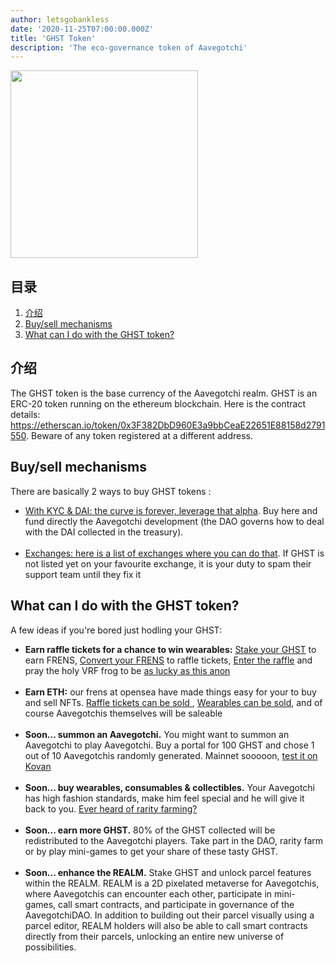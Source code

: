 ```yaml
---
author: letsgobankless
date: '2020-11-25T07:00:00.000Z'
title: 'GHST Token'
description: 'The eco-governance token of Aavegotchi'
---
```


<img src="/ghst/ghst.gif" width="300" height="300" />

## 目录
1. <a href=#introduction>介绍</a>
2. <a href=#buy-sell-mechanisms>Buy/sell mechanisms</a>
3. <a href=#what-can-i-do-with-the-ghst-token>What can I do with the GHST token?</a>


## 介绍

The GHST token is the base currency of the Aavegotchi realm. GHST is an ERC-20 token running on the ethereum blockchain. Here is the contract details: <a href="https://etherscan.io/token/0x3F382DbD960E3a9bbCeaE22651E88158d2791550">https://etherscan.io/token/0x3F382DbD960E3a9bbCeaE22651E88158d2791550</a>. Beware of any token registered at a different address.




## Buy/sell mechanisms
There are basically 2 ways to buy GHST tokens :
<ul>
  <li><a href="https://aavegotchi.com/curve">With KYC & DAI: the curve is forever, leverage that alpha</a>. Buy here and fund directly the Aavegotchi development (the DAO governs how to deal with the DAI collected in the treasury). </li>
<br>
  <li><a href="https://www.coingecko.com/en/coins/aavegotchi#markets">Exchanges: here is a list of exchanges where you can do that</a>. If GHST is not listed yet on your favourite exchange, it is your duty to spam their support team until they fix it</li>
</ul>

## What can I do with the GHST token?
A few ideas if you're bored just hodling your GHST:
<ul>
  <li><b>Earn raffle tickets for a chance to win wearables:</b> <a href="https://aavegotchi.com/stake"> Stake your GHST</a> to earn FRENS, <a href="https://aavegotchi.com/shop"> Convert your FRENS</a> to raffle tickets, <a href="https://aavegotchi.com/raffle"> Enter the raffle</a> and pray the holy VRF frog to be <a href="https://aavegotchi.medium.com/anon-and-the-green-ticket-5776969b3a69">as lucky as this anon</a></li>
  &nbsp;
  <li><b>Earn ETH:</b> our frens at opensea have made things easy for your to buy and sell NFTs. <a href="https://opensea.io/assets/aavegotchi-frens-raffle-tickets">Raffle tickets can be sold </a>, <a href="https://opensea.io/assets/aavegotchi-wearable-vouchers">Wearables can be sold</a>, and of course Aavegotchis themselves will be saleable</li> 
  &nbsp;
  <li><b>Soon... summon an Aavegotchi.</b> You might want to summon an Aavegotchi to play Aavegotchi. Buy a portal for 100 GHST and chose 1 out of 10 Aavegotchis randomly generated. Mainnet sooooon, <a href="https://kovan.aavegotchi.com/portals">test it on Kovan</a></li>
  &nbsp;
  <li><b>Soon... buy wearables, consumables & collectibles.</b> Your Aavegotchi has high fashion standards, make him feel special and he will give it back to you. <a href="https://wiki.aavegotchi.com/en/rarity-farming">Ever heard of rarity farming?</a></li>
  &nbsp;  
  <li><b>Soon... earn more GHST.</b> 80% of the GHST collected will be redistributed to the Aavegotchi players. Take part in the DAO, rarity farm or by play mini-games to get your share of these tasty GHST.</li>
  &nbsp; 
  <li><b>Soon... enhance the REALM.</b> Stake GHST and unlock parcel features within the REALM. REALM is a 2D pixelated metaverse for Aavegotchis, where Aavegotchis can encounter each other, participate in mini-games, call smart contracts, and participate in governance of the AavegotchiDAO. In addition to building out their parcel visually using a parcel editor, REALM holders will also be able to call smart contracts directly from their parcels, unlocking an entire new universe of possibilities.</li>
</ul>
